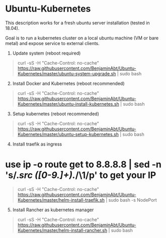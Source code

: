 # Ubuntu-Kubernetes

This description works for a fresh ubuntu server installation (tested in 18.04).

Goal is to run a kubernetes cluster on a local ubuntu machine (VM or bare metal) and expose service to external clients.

1) Update system (reboot required)
> curl -sS -H "Cache-Control: no-cache"  https://raw.githubusercontent.com/BenjaminAbt/Ubuntu-Kubernetes/master/ubuntu-system-upgrade.sh | sudo bash

2) Install Docker and Kubernetes (reboot recommended)
> curl -sS -H "Cache-Control: no-cache"  https://raw.githubusercontent.com/BenjaminAbt/Ubuntu-Kubernetes/master/ubuntu-install-kubernetes.sh | sudo bash

3) Setup kubernetes (reboot recommended)
> curl -sS -H "Cache-Control: no-cache"  https://raw.githubusercontent.com/BenjaminAbt/Ubuntu-Kubernetes/master/ubuntu-setup-kubernetes.sh | sudo bash

4) Install traefik as ingress
# use ip -o route get to 8.8.8.8 | sed -n 's/.*src \([0-9.]\+\).*/\1/p' to get your IP
> curl -sS -H "Cache-Control: no-cache"  https://raw.githubusercontent.com/BenjaminAbt/Ubuntu-Kubernetes/master/helm-install-traefik.sh | sudo bash -s NodePort <ip>

5) Install Rancher as kubernetes manager
> curl -sS -H "Cache-Control: no-cache"  https://raw.githubusercontent.com/BenjaminAbt/Ubuntu-Kubernetes/master/helm-install-rancher.sh | sudo bash
